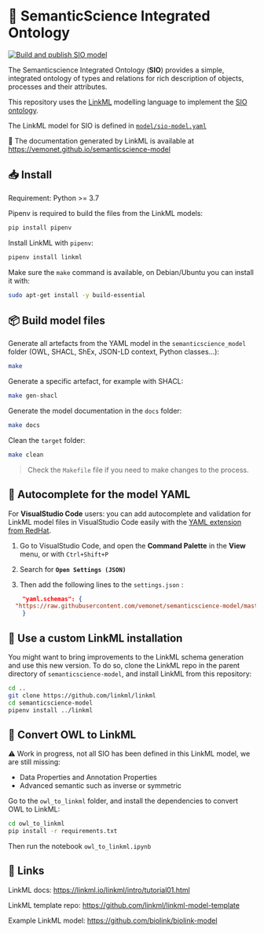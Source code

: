 # 🔬 SemanticScience Integrated Ontology

[![Build and publish SIO model](https://github.com/vemonet/semanticscience-model/actions/workflows/main.yaml/badge.svg)](https://github.com/vemonet/semanticscience-model/actions/workflows/main.yaml)

The Semanticscience Integrated Ontology (**SIO**) provides a simple, integrated ontology of types and relations for rich description of objects, processes and their attributes.

This repository uses the [LinkML](https://github.com/linkml/linkml) modelling language to implement the [SIO ontology](https://semanticscience.org).

The LinkML model for SIO is defined in [`model/sio-model.yaml`](https://github.com/vemonet/semanticscience-model/blob/main/model/sio-model.yaml)

📖 The documentation generated by LinkML is available at https://vemonet.github.io/semanticscience-model

## 📥️ Install

Requirement: Python >= 3.7

Pipenv is required to build the files from the LinkML models:

```bash
pip install pipenv
```

Install LinkML with `pipenv`:

```bash
pipenv install linkml
```

Make sure the `make` command is available, on Debian/Ubuntu you can install it with:

```bash
sudo apt-get install -y build-essential
```

## 📦️ Build model files

Generate all artefacts from the YAML model in the `semanticscience_model` folder (OWL, SHACL, ShEx, JSON-LD context, Python classes...):

```bash
make
```

Generate a specific artefact, for example with SHACL:

```bash
make gen-shacl
```

Generate the model documentation in the `docs` folder:

```bash
make docs
```

Clean the `target` folder:

```bash
make clean
```

> Check the `Makefile` file if you need to make changes to the process.

## 💬 Autocomplete for the model YAML

For **VisualStudio Code** users: you can add autocomplete and validation for LinkML model files in VisualStudio Code easily with the [YAML extension from RedHat](https://marketplace.visualstudio.com/items?itemName=redhat.vscode-yaml). 

1. Go to VisualStudio Code, and open the **Command Palette** in the **View** menu, or with `Ctrl+Shift+P` 

2. Search for **`Open Settings (JSON)`**

3. Then add the following lines to the `settings.json` :

```json
    "yaml.schemas": {
  "https://raw.githubusercontent.com/vemonet/semanticscience-model/master/resources/linkml.schema.json": ["model/*-model.yml"],
    }
```

## 🔧 Use a custom LinkML installation

You might want to bring improvements to the LinkML schema generation and use this new version. To do so, clone the LinkML repo in the parent directory of `semanticscience-model`, and install LinkML from this repository:

```bash
cd ..
git clone https://github.com/linkml/linkml
cd semanticscience-model
pipenv install ../linkml
```

## 🦉 Convert OWL to LinkML

⚠️ Work in progress, not all SIO has been defined in this LinkML model, we are still missing:

* Data Properties and Annotation Properties
* Advanced semantic such as inverse or symmetric

Go to the `owl_to_linkml` folder, and install the dependencies to convert OWL to LinkML:

```bash
cd owl_to_linkml
pip install -r requirements.txt
```

Then run the notebook `owl_to_linkml.ipynb`

## 🔗 Links

LinkML docs: https://linkml.io/linkml/intro/tutorial01.html

LinkML template repo: https://github.com/linkml/linkml-model-template

Example LinkML model: https://github.com/biolink/biolink-model

